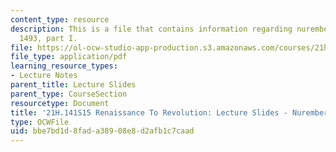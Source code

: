 ```yaml
---
content_type: resource
description: This is a file that contains information regarding nuremberg chronicle,
  1493, part I.
file: https://ol-ocw-studio-app-production.s3.amazonaws.com/courses/21h-141-renaissance-to-revolution-europe-1300-1800-spring-2015/bbe7bd1d8fada38908e8d2afb1c7caad_MIT21H_141S15_NurembergI.pdf
file_type: application/pdf
learning_resource_types:
- Lecture Notes
parent_title: Lecture Slides
parent_type: CourseSection
resourcetype: Document
title: '21H.141S15 Renaissance To Revolution: Lecture Slides - Nuremberg Chronicle'
type: OCWFile
uid: bbe7bd1d-8fad-a389-08e8-d2afb1c7caad
---
```

